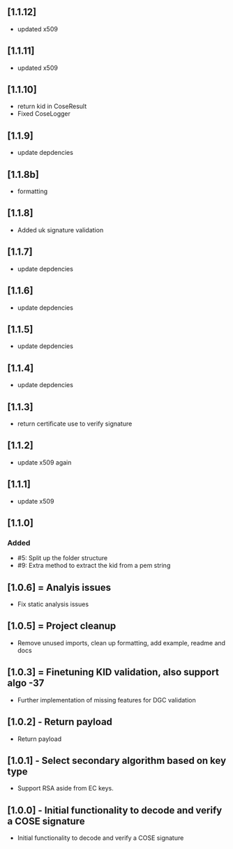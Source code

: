 ## [1.1.12]
- updated x509

## [1.1.11]
- updated x509

## [1.1.10]
- return kid in CoseResult
- Fixed CoseLogger

## [1.1.9]
- update depdencies

## [1.1.8b]
- formatting

## [1.1.8]
- Added uk signature validation

## [1.1.7]
- update depdencies

## [1.1.6]
- update depdencies

## [1.1.5]
- update depdencies

## [1.1.4]
- update depdencies

## [1.1.3]
- return certificate use to verify signature

## [1.1.2]
- update x509 again

## [1.1.1]
- update x509 

## [1.1.0]
### Added
- #5: Split up the folder structure
- #9: Extra method to extract the kid from a pem string

## [1.0.6] = Analyis issues

* Fix static analysis issues

## [1.0.5] = Project cleanup

* Remove unused imports, clean up formatting, add example, readme and docs

## [1.0.3] = Finetuning KID validation, also support algo -37

* Further implementation of missing features for DGC validation

## [1.0.2] - Return payload

* Return payload

## [1.0.1] - Select secondary algorithm based on key type

* Support RSA aside from EC keys.

## [1.0.0] - Initial functionality to decode and verify a COSE signature

* Initial functionality to decode and verify a COSE signature

